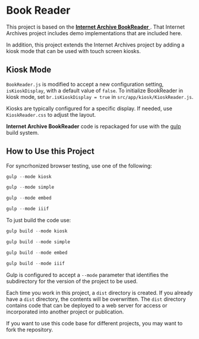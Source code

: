 
# Book Reader

This project is based on the [ **Internet Archive BookReader** ](https://github.com/internetarchive/bookreader).
That Internet Archives project includes demo implementations that are included here.  

In addition, this project extends the Internet Archives project by adding a kiosk mode that can be used with touch screen kiosks.

## Kiosk Mode

`BookReader.js` is modified to accept a new configuration setting, `isKioskDisplay`, with a default value of `false`.  To initialize BookReader
in kiosk mode, set `br.isKioskDisplay = true` in `src/app/kiosk/KioskReader.js`.

Kiosks are typically configured for a specific display.  If needed, use `KioskReader.css` to adjust the layout.

**Internet Archive BookReader** code is repackaged for use with the  [gulp](https://github.com/gulpjs/gulp) build system.

## How to Use this Project

For syncrhonized browser testing, use one of the following:

```javascript
gulp --mode kiosk

gulp --mode simple

gulp --mode embed

gulp --mode iiif
```

To just build the code use:

```javascript
gulp build --mode kiosk

gulp build --mode simple

gulp build --mode embed

gulp build --mode iiif
```

Gulp is configured to accept a `--mode` parameter that identifies the subdirectory for the version of the project to be used.

Each time you work in this project, a `dist` directory is created.  If you already have a `dist` directory, the contents
will be overwritten.  The `dist` directory contains code that can be deployed to a web server for access or
incorporated into another project or publication.

If you want to use this code base for different projects, you may want to fork the repository.

